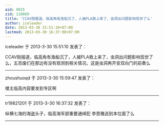 ```yaml
---
aid: 9025
zid: 110069
title: 'CCAV刚报道，临高角有渔船沉了，人被PLA救上来了，虫洞出问题影响现世了么'
author: iceleader
date: 2013-03-30 15:51:10+07:00
lastmod: 2013-03-30 16:37:00+07:00
---
```


iceleader 于 2013-3-30 15:51:10 发表了：

CCAV刚报道，临高角有渔船沉了，人被PLA救上来了，虫洞出问题影响现世了么，五百废们在那边有没有观测到相关情况，这是虫洞再开变双向门的前奏么

---------

zhoushuoqd 于 2013-3-30 15:59:47 发表了：

楼主临高内容要发到专区啊

---------

tr19821201 于 2013-3-30 16:37:32 发表了：

纵横七海的海盗头子，临高海军部重要通缉犯 李思雅逃到本位面了么

---------

